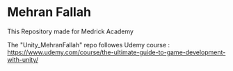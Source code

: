 # Mehran Fallah
This Repository made for Medrick Academy

The "Unity_MehranFallah" repo followes Udemy course : https://www.udemy.com/course/the-ultimate-guide-to-game-development-with-unity/
